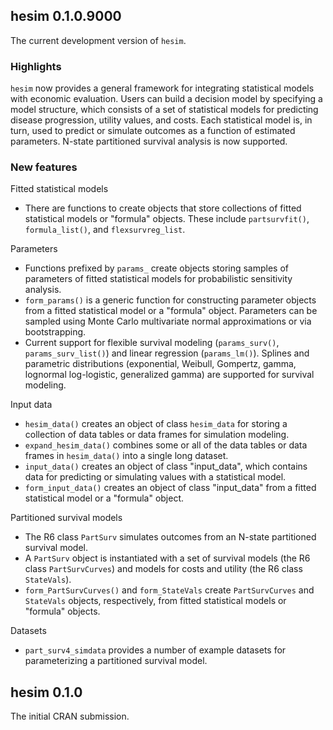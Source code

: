 ## hesim 0.1.0.9000
The current development version of `hesim`.

### Highlights
`hesim` now provides a general framework for integrating statistical models with economic evaluation. Users can 
build a decision model by specifying a model structure, which consists of a set of statistical models for predicting disease progression, utility values, and costs. Each statistical model is, in turn, used to predict or simulate outcomes as a function of estimated parameters. N-state partitioned survival analysis is now supported. 

### New features
Fitted statistical models
* There are functions to create objects that store collections of fitted statistical models or "formula" objects. These include `partsurvfit()`, `formula_list()`, and `flexsurvreg_list`.  

Parameters
* Functions prefixed by `params_` create objects storing samples of parameters of fitted statistical models for probabilistic sensitivity analysis.
* `form_params()` is a generic function for constructing parameter objects from a fitted statistical model or a "formula" object. Parameters can be sampled using Monte Carlo multivariate normal approximations or via bootstrapping. 
* Current support for flexible survival modeling (`params_surv()`, `params_surv_list()`) and linear regression (`params_lm()`). Splines and parametric distributions (exponential, Weibull, Gompertz, gamma, lognormal log-logistic, generalized gamma) are supported for survival modeling.

Input data
* `hesim_data()` creates an object of class `hesim_data` for storing a collection of data tables or data frames for simulation modeling.
* `expand_hesim_data()` combines some or all of the data tables or data frames in `hesim_data()` into a single long dataset.
* `input_data()` creates an object of class "input_data", which contains data for predicting or simulating values with a statistical model.
* `form_input_data()` creates an object of class "input_data" from a fitted statistical model or a "formula" object.

Partitioned survival models
* The R6 class `PartSurv` simulates outcomes from an N-state partitioned survival model. 
* A `PartSurv` object is instantiated with a set of survival models (the R6 class `PartSurvCurves`) and models for costs and utility (the R6 class `StateVals`).
* `form_PartSurvCurves()` and `form_StateVals` create `PartSurvCurves` and `StateVals` objects, respectively, from fitted statistical models or "formula" objects.

Datasets
* `part_surv4_simdata` provides a number of example datasets for parameterizing a partitioned survival model. 

## hesim 0.1.0
The initial CRAN submission.